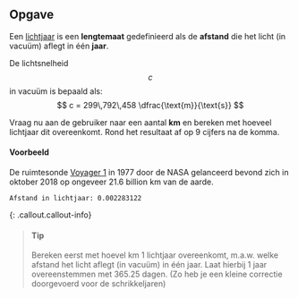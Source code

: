 ## Opgave

Een [lichtjaar](https://nl.wikipedia.org/wiki/Lichtjaar) is een **lengtemaat** gedefinieerd als de **afstand** die het licht (in vacuüm) aflegt in één **jaar**.

De lichtsnelheid $$c$$ in vacuüm is bepaald als:
$$
c = 299\,792\,458 \dfrac{\text{m}}{\text{s}}
$$

Vraag nu aan de gebruiker naar een aantal **km** en bereken met hoeveel lichtjaar dit overeenkomt. Rond het resultaat af op 9 cijfers na de komma.

#### Voorbeeld
De ruimtesonde [Voyager 1](https://nl.wikipedia.org/wiki/Voyager_1) in 1977 door de NASA gelanceerd bevond zich in oktober 2018 op ongeveer 21.6 billion km van de aarde.

```
Afstand in lichtjaar: 0.002283122
```

{: .callout.callout-info}
> #### Tip
> Bereken eerst met hoevel km 1 lichtjaar overeenkomt, m.a.w. welke afstand het licht aflegt (in vacuüm) in één jaar. Laat hierbij 1 jaar overeenstemmen met 365.25 dagen. (Zo heb je een kleine correctie doorgevoerd voor de schrikkeljaren)